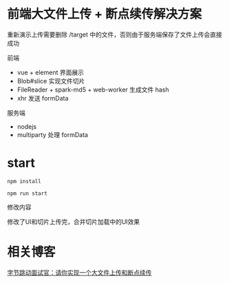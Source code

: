 # 前端大文件上传 + 断点续传解决方案

重新演示上传需要删除 /target 中的文件，否则由于服务端保存了文件上传会直接成功


前端
* vue + element 界面展示
* Blob#slice 实现文件切片
* FileReader + spark-md5 + web-worker 生成文件 hash
* xhr 发送 formData

服务端
* nodejs
* multiparty 处理 formData

# start

```
npm install
```

```
npm run start
```

修改内容


修改了UI和切片上传完，合并切片加载中的UI效果

# 相关博客
[字节跳动面试官：请你实现一个大文件上传和断点续传](https://juejin.im/post/5dff8a26e51d4558105420ed
)
